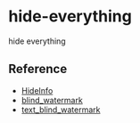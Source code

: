 # hide-everything
hide everything

## Reference
* [HideInfo](https://github.com/guofei9987/HideInfo)
* [blind_watermark](https://github.com/guofei9987/blind_watermark)
* [text_blind_watermark](https://github.com/guofei9987/text_blind_watermark)
